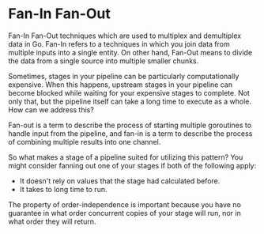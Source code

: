 # Fan-In Fan-Out

Fan-In Fan-Out techniques which are used to multiplex and demultiplex data in Go. Fan-In refers to a techniques in which you join data from multiple inputs into a single entity. On other hand, Fan-Out means to divide the data from a single source into multiple smaller chunks.

Sometimes, stages in your pipeline can be particularly computationally expensive. When this happens, upstream stages in your pipeline can become blocked while waiting for your expensive stages to complete. Not only that, but the pipeline itself can take a long time to execute as a whole. How can we address this?

Fan-out is a term to describe the process of starting multiple goroutines to handle input from the pipeline, and fan-in is a term to describe the process of combining multiple results into one channel.

So what makes a stage of a pipeline suited for utilizing this pattern? You might consider fanning out one of your stages if both of the following apply:

- It doesn't rely on values that the stage had calculated before.
- It takes to long time to run.

The property of order-independence is important because you have no guarantee in what order concurrent copies of your stage will run, nor in what order they will return.